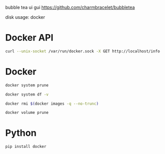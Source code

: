 bubble tea ui gui https://github.com/charmbracelet/bubbletea

disk usage: docker

# Docker API


```sh
curl --unix-socket /var/run/docker.sock -X GET http://localhost/info
```


# Docker

```sh
docker system prune

docker system df -v

docker rmi $(docker images -q --no-trunc)

docker volume prune

```

# Python

`pip install docker`
